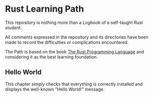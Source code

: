 # Rust Learning Path

This repository is nothing more than a *Logbook* of a self-taught Rust student.

All comments expressed in the repository and its directories have been made to record the difficulties or complications encountered.

The Path is based on the book [The Rust Programming Language](https://doc.rust-lang.org/book/title-page.html) and considering it as the best learning foundation.

## Hello World
This chapter simply checks that everything is correctly installed and displays the well-known "Hello World!" message.